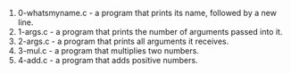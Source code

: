 1. 0-whatsmyname.c - a program that prints its name, followed by a new line.
2. 1-args.c - a program that prints the number of arguments passed into it.
3. 2-args.c - a program that prints all arguments it receives.
4. 3-mul.c -  a program that multiplies two numbers.
5. 4-add.c - a program that adds positive numbers.

